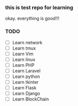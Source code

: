 ### this is test repo for learning 

okay. everything is good!!!

### TODO

- [ ] Learn network
- [ ] Learn tmux
- [ ] Learn Vim
- [ ] Learn linux
- [ ] Learn PHP
- [ ] Learn Laravel
- [ ] Learn python
- [ ] Learn tkinter
- [ ] Learn Flask
- [ ] Learn Django
- [ ] Learn BlockChain
